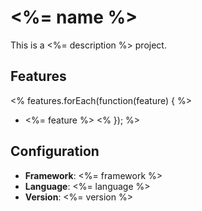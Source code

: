 # <%= name %>

This is a <%= description %> project.

## Features

<% features.forEach(function(feature) { %>

- <%= feature %>
  <% }); %>

## Configuration

- **Framework**: <%= framework %>
- **Language**: <%= language %>
- **Version**: <%= version %>

